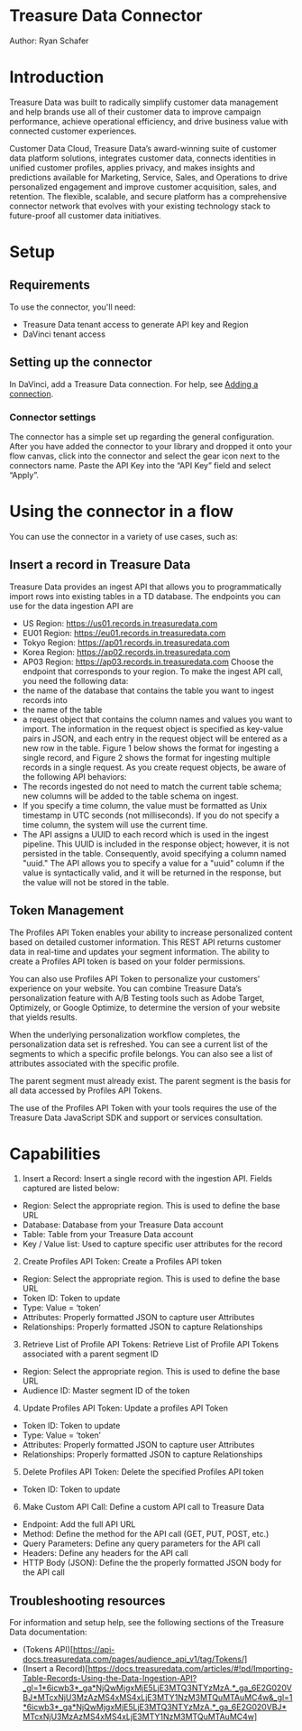 # Treasure Data Connector


Author: Ryan Schafer


# Introduction

Treasure Data was built to radically simplify customer data management and help brands use all of their customer data to improve campaign performance, achieve operational efficiency, and drive business value with connected customer experiences.

Customer Data Cloud, Treasure Data’s award-winning suite of customer data platform solutions, integrates customer data, connects identities in unified customer profiles, applies privacy, and makes insights and predictions available for Marketing, Service, Sales, and Operations to drive personalized engagement and improve customer acquisition, sales, and retention. The flexible, scalable, and secure platform has a comprehensive connector network that evolves with your existing technology stack to future-proof all customer data initiatives.


# Setup

## Requirements

To use the connector, you'll need:

* Treasure Data tenant access to generate API key and Region
* DaVinci tenant access

## Setting up the connector

In DaVinci, add a Treasure Data connection. For help, see [Adding a connection](https://docs.google.com/document/d/1Sc9tD5tn9dl79qOWup0k3eKk5hrNVI8lZPAdm8loeiA/edit#).


### Connector settings

The connector has a simple set up regarding the general configuration. After you have added the connector to your library and dropped it onto your flow canvas, click into the connector and select the gear icon next to the connectors name. Paste the API Key into the “API Key” field and select “Apply”.


# Using the connector in a flow

You can use the connector in a variety of use cases, such as:


## Insert a record in Treasure Data

Treasure Data provides an ingest API that allows you to programmatically import rows into existing tables in a TD database. The endpoints you can use for the data ingestion API are
* US Region: https://us01.records.in.treasuredata.com
* EU01 Region:  https://eu01.records.in.treasuredata.com
* Tokyo Region: https://ap01.records.in.treasuredata.com
* Korea Region: https://ap02.records.in.treasuredata.com
* AP03 Region: https://ap03.records.in.treasuredata.com
Choose the endpoint that corresponds to your region.
To make the ingest API call, you need the following data:
* the name of the database that contains the table you want to ingest records into
* the name of the table
* a request object that contains the column names and values you want to import. The information in the request object is specified as key-value pairs in JSON, and each entry in the request object will be entered as a new row in the table. Figure 1 below shows the format for ingesting a single record, and Figure 2 shows the format for ingesting multiple records in a single request.
As you create request objects, be aware of the following API behaviors: 
* The records ingested do not need to match the current table schema; new columns will be added to the table schema on ingest.
* If you specify a time column, the value must be formatted as Unix timestamp in UTC seconds (not milliseconds). If you do not specify a time column, the system will use the current time.
* The API assigns a UUID to each record which is used in the ingest pipeline. This UUID is included in the response object; however, it is not persisted in the table. Consequently, avoid specifying a column named "uuid." The API allows you to specify a value for a "uuid" column if the value is syntactically valid, and it will be returned in the response, but the value will not be stored in the table.



## Token Management

The Profiles API Token enables your ability to increase personalized content based on detailed customer information. This REST API returns customer data in real-time and updates your segment information. The ability to create a Profiles API token is based on your folder permissions.

You can also use Profiles API Token to personalize your customers' experience on your website. You can combine Treasure Data’s personalization feature with A/B Testing tools such as Adobe Target, Optimizely, or Google Optimize, to determine the version of your website that yields results.

When the underlying personalization workflow completes, the personalization data set is refreshed. You can see a current list of the segments to which a specific profile belongs. You can also see a list of attributes associated with the specific profile.

The parent segment must already exist. The parent segment is the basis for all data accessed by Profiles API Tokens.

The use of the Profiles API Token with your tools requires the use of the Treasure Data JavaScript SDK and support or services consultation.


# Capabilities

1. Insert a Record: Insert a single record with the ingestion API. Fields captured are listed below:
  * Region: Select the appropriate region. This is used to define the base URL
  * Database: Database from your Treasure Data account
  * Table: Table from your Treasure Data account
  * Key / Value list: Used to capture specific user attributes for the record

2. Create Profiles API Token: Create a Profiles API token
  * Region: Select the appropriate region. This is used to define the base URL
  * Token ID: Token to update
  * Type: Value = ‘token’
  * Attributes: Properly formatted JSON to capture user Attributes
  * Relationships: Properly formatted JSON to capture Relationships

3. Retrieve List of Profile API Tokens: Retrieve List of Profile API Tokens associated with a parent segment ID
  * Region: Select the appropriate region. This is used to define the base URL
  * Audience ID: Master segment ID of the token

4. Update Profiles API Token: Update a profiles API Token
  * Token ID: Token to update
  * Type: Value = ‘token’
  * Attributes: Properly formatted JSON to capture user Attributes
  * Relationships: Properly formatted JSON to capture Relationships

5. Delete Profiles API Token: Delete the specified Profiles API token
  * Token ID: Token to update

6. Make Custom API Call: Define a custom API call to Treasure Data
  * Endpoint: Add the full API URL
  * Method: Define the method for the API call (GET, PUT, POST, etc.)
  * Query Parameters: Define any query parameters for the API call
  * Headers: Define any headers for the API call
  * HTTP Body (JSON): Define the the properly formatted JSON body for the API call

## Troubleshooting resources

For information and setup help, see the following sections of the Treasure Data documentation:

* (Tokens API)[https://api-docs.treasuredata.com/pages/audience_api_v1/tag/Tokens/]
* (Insert a Record)[https://docs.treasuredata.com/articles/#!pd/Importing-Table-Records-Using-the-Data-Ingestion-API?_gl=1*6icwb3*_ga*NjQwMjgxMjE5LjE3MTQ3NTYzMzA.*_ga_6E2G020VBJ*MTcxNjU3MzAzMS4xMS4xLjE3MTY1NzM3MTQuMTAuMC4w&_gl=1*6icwb3*_ga*NjQwMjgxMjE5LjE3MTQ3NTYzMzA.*_ga_6E2G020VBJ*MTcxNjU3MzAzMS4xMS4xLjE3MTY1NzM3MTQuMTAuMC4w]
